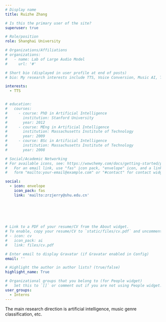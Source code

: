 ```yaml
---
# Display name
title: Ruizhe Zhang

# Is this the primary user of the site?
superuser: true

# Role/position
role: Shanghai University

# Organizations/Affiliations
# organizations:
#   - name: Lab of Large Audio Model
#     url: '#'

# Short bio (displayed in user profile at end of posts)
# bio: My research interests include TTS, Voice Conversion, Music AI, Talking Face.

interests:
  - TTS


# education:
#   courses:
#     - course: PhD in Artificial Intelligence
#       institution: Stanford University
#       year: 2012
#     - course: MEng in Artificial Intelligence
#       institution: Massachusetts Institute of Technology
#       year: 2009
#     - course: BSc in Artificial Intelligence
#       institution: Massachusetts Institute of Technology
#       year: 2008

# Social/Academic Networking
# For available icons, see: https://wowchemy.com/docs/getting-started/page-builder/#icons
#   For an email link, use "fas" icon pack, "envelope" icon, and a link in the
#   form "mailto:your-email@example.com" or "#contact" for contact widget.

social:
  - icon: envelope
    icon_pack: fas
    link: 'mailto:zrzjerry@shu.edu.cn'
  
  


    
    
# Link to a PDF of your resume/CV from the About widget.
# To enable, copy your resume/CV to `static/files/cv.pdf` and uncomment the lines below.
# - icon: cv
#   icon_pack: ai
#   link: files/cv.pdf

# Enter email to display Gravatar (if Gravatar enabled in Config)
email: ''

# Highlight the author in author lists? (true/false)
highlight_name: True

# Organizational groups that you belong to (for People widget)
#   Set this to `[]` or comment out if you are not using People widget.
user_groups:
  - Interns
---
```


The main research direction is artificial intelligence, music genre classification, etc.